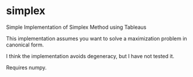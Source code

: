 # simplex
Simple Implementation of Simplex Method using Tableaus

This implementation assumes you want to solve a maximization problem in canonical form.

I think the implementation avoids degeneracy, but I have not tested it.

Requires numpy.
